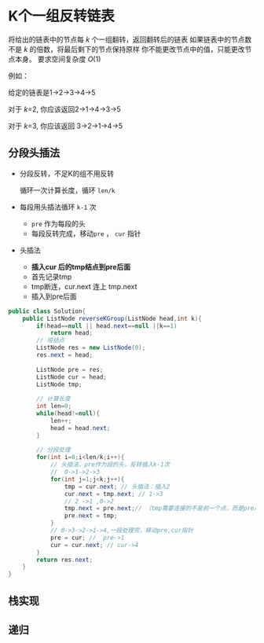 # K个一组反转链表

将给出的链表中的节点每 *k* 个一组翻转，返回翻转后的链表
如果链表中的节点数不是 *k* 的倍数，将最后剩下的节点保持原样
你不能更改节点中的值，只能更改节点本身。
要求空间复杂度 *O*(1)

例如：

给定的链表是1→2→3→4→5

对于  *k*=2, 你应该返回2→1→4→3→5

对于  *k*=3, 你应该返回 3→2→1→4→5

## 分段头插法

- 分段反转，不足K的组不用反转

  循环一次计算长度，循环 `len/k`

- 每段用头插法循环 `k-1` 次

  - `pre` 作为每段的头
  - 每段反转完成，移动`pre` ， `cur` 指针

- 头插法

  - **插入cur 后的tmp结点到pre后面**
  - 首先记录tmp
  - tmp断连，cur.next 连上 tmp.next
  - 插入到pre后面

~~~java
public class Solution{
	public ListNode reverseKGroup(ListNode head,int k){
		if(head==null || head.next==null ||k==1) 
            return head;
        // 哑结点
        ListNode res = new ListNode(0);
        res.next = head;
        
        ListNode pre = res;
        ListNode cur = head;
        ListNode tmp;
            
        // 计算长度
        int len=0;
        while(head!=null){
            len++;
            head = head.next;
        }
        
        // 分段处理
        for(int i=0;i<len/k;i++){
            // 头插法，pre作为段的头，反转插入k-1次
            //  0->1->2->3
			for(int j=1;j<k;j++){
                tmp = cur.next; // 头插法：插入2
                cur.next = tmp.next; // 1->3
                // 2 ->1 ,0->2
                tmp.next = pre.next;// （tmp需要连接的不是前一个点，而是pre后的点），tmp.next = cur是错误的
                pre.next = tmp;
            }
            // 0->3->2->1->4,一段处理完，移动pre,cur指针
            pre = cur; //  pre->1
            cur = cur.next; // cur->4
        }
		return res.next;        
	}
}
~~~



## 栈实现

## 递归



